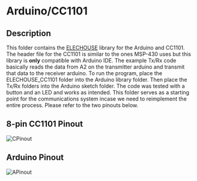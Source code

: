 # Arduino/CC1101

## Description

This folder contains the [ELECHOUSE](https://electronoobs.com/eng_arduino_tut98.php) library for the Arduino and CC1101. The header file for the CC1101 is similar to the ones MSP-430 uses but this library is **only** compatible with Arduino IDE. The example Tx/Rx code basically reads the data from A2 on the transmitter arduino and transmit that data to the receiver arduino. To run the program, place the ELECHOUSE_CC1101 folder into the Arduino library folder. Then place the Tx/Rx folders into the Arduino sketch folder. The code was tested with a button and an LED and works as intended. This folder serves as a starting point for the communications system incase we need to reimplement the entire process. Please refer to the two pinouts below.

## 8-pin CC1101 Pinout
![CPinout](/../images/CC1101Pinout.png)

## Arduino Pinout
![APinout](/../images/arduinoCC1101Pinout.jpg)
